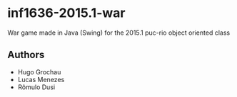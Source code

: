 # inf1636-2015.1-war
War game made in Java (Swing) for the 2015.1 puc-rio object oriented class

## Authors
* Hugo Grochau
* Lucas Menezes
* Rômulo Dusi

